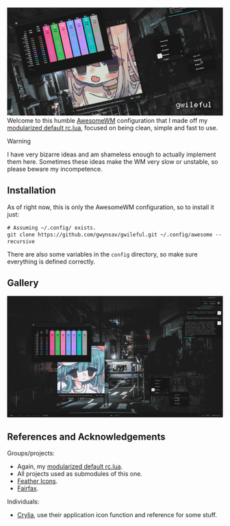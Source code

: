 ![Welcome!](assets/banner.png)
Welcome to this humble [AwesomeWM](https://awesomewm.org/) configuration that I made off
my [modularized default rc.lua](https://github.com/Gwynsav/modular-awm-default), focused
on being clean, simple and fast to use.

> [!WARNING]
> I have very bizarre ideas and am shameless enough to actually implement them here.
Sometimes these ideas make the WM very slow or unstable, so please beware my incompetence.

## Installation

As of right now, this is only the AwesomeWM configuration, so to install it just:
```
# Assuming ~/.config/ exists.
git clone https://github.com/gwynsav/gwileful.git ~/.config/awesome --recursive
```
There are also some variables in the `config` directory, so make sure everything is
defined correctly.

## Gallery

![How it looks as of 05/02/2024](assets/showcase.png)

## References and Acknowledgements

Groups/projects:
- Again, my [modularized default rc.lua](https://github.com/Gwynsav/modular-awm-default).
- All projects used as submodules of this one.
- [Feather Icons](https://feathericons.com/).
- [Fairfax](https://www.kreativekorp.com/software/fonts/fairfaxhd/).

Individuals:
- [Crylia](https://github.com/Crylia/crylia-theme/), use their application icon function
and reference for some stuff.
